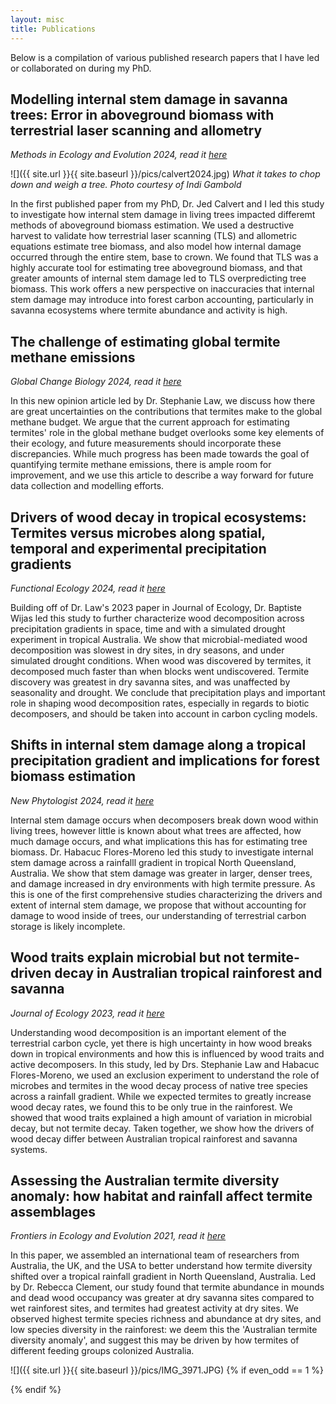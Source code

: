 ```yaml
---
layout: misc
title: Publications
---
```

Below is a compilation of various published research papers that I have led or collaborated on during my PhD. 

## Modelling internal stem damage in savanna trees: Error in aboveground biomass with terrestrial laser scanning and allometry
*Methods in Ecology and Evolution 2024, read it [here](https://doi.org/10.1111/2041-210X.14375)*

![]({{ site.url }}{{ site.baseurl }}/pics/calvert2024.jpg)
*What it takes to chop down and weigh a tree. Photo courtesy of Indi Gambold*

In the first published paper from my PhD, Dr. Jed Calvert and I led this study to investigate how internal stem damage in living trees impacted differemt methods of aboveground biomass estimation. We used a destructive harvest to validate how terrestrial laser scanning (TLS) and allometric equations estimate tree biomass, and also model how internal damage occurred through the entire stem, base to crown. We found that TLS was a highly accurate tool for estimating tree aboveground biomass, and that greater amounts of internal stem damage led to TLS overpredicting tree biomass. This work offers a new perspective on inaccuracies that internal stem damage may introduce into forest carbon accounting, particularly in savanna ecosystems where termite abundance and activity is high. 

## The challenge of estimating global termite methane emissions
*Global Change Biology 2024, read it [here](https://doi.org/10.1111/gcb.17390)*

In this new opinion article led by Dr. Stephanie Law, we discuss how there are great uncertainties on the contributions that termites make to the global methane budget. We argue that the current approach for estimating termites' role in the global methane budget overlooks some key elements of their ecology, and future measurements should incorporate these discrepancies. While much progress has been made towards the goal of quantifying termite methane emissions, there is ample room for improvement, and we use this article to describe a way forward for future data collection and modelling efforts.

## Drivers of wood decay in tropical ecosystems: Termites versus microbes along spatial, temporal and experimental precipitation gradients
*Functional Ecology 2024, read it [here](https://doi.org/10.1111/1365-2435.14494)*

Building off of Dr. Law's 2023 paper in Journal of Ecology, Dr. Baptiste Wijas led this study to further characterize wood decomposition across precipitation gradients in space, time and with a simulated drought experiment in tropical Australia. We show that microbial-mediated wood decomposition was slowest in dry sites, in dry seasons, and under simulated drought conditions. When wood was discovered by termites, it decomposed much faster than when blocks went undiscovered. Termite discovery was greatest in dry savanna sites, and was unaffected by seasonality and drought. We conclude that precipitation plays and important role in shaping wood decomposition rates, especially in regards to biotic decomposers, and should be taken into account in carbon cycling models.

## Shifts in internal stem damage along a tropical precipitation gradient and implications for forest biomass estimation
*New Phytologist 2024, read it [here](https://doi.org/10.1111/nph.19417)*

Internal stem damage occurs when decomposers break down wood within living trees, however little is known about what trees are affected, how much damage occurs, and what implications this has for estimating tree biomass. Dr. Habacuc Flores-Moreno led this study to investigate internal stem damage across a rainfalll gradient in tropical North Queensland, Australia. We show that stem damage was greater in larger, denser trees, and damage increased in dry environments with high termite pressure. As this is one of the first comprehensive studies characterizing the drivers and extent of internal stem damage, we propose that without accounting for damage to wood inside of trees, our understanding of terrestrial carbon storage is likely incomplete. 

## Wood traits explain microbial but not termite‐driven decay in Australian tropical rainforest and savanna
*Journal of Ecology 2023, read it [here](https://doi.org/10.1111/1365-2745.14090)*

Understanding wood decomposition is an important element of the terrestrial carbon cycle, yet there is high uncertainty in how wood breaks down in tropical environments and how this is influenced by wood traits and active decomposers. In this study, led by Drs. Stephanie Law and Habacuc Flores-Moreno, we used an exclusion experiment to understand the role of microbes and termites in the wood decay process of native tree species across a rainfall gradient. While we expected termites to greatly increase wood decay rates, we found this to be only true in the rainforest. We showed that wood traits explained a high amount of variation in microbial decay, but not termite decay. Taken together, we show how the drivers of wood decay differ between Australian tropical rainforest and savanna systems.

## Assessing the Australian termite diversity anomaly: how habitat and rainfall affect termite assemblages
*Frontiers in Ecology and Evolution 2021, read it [here](https://doi.org/10.3389/fevo.2021.657444)*

In this paper, we assembled an international team of researchers from Australia, the UK, and the USA to better understand how termite diversity shifted over a tropical rainfall gradient in North Queensland, Australia. Led by Dr. Rebecca Clement, our study found that termite abundance in mounds and dead wood occupancy was greater at dry savanna sites compared to wet rainforest sites, and termites had greatest activity at dry sites. We observed highest termite species richness and abundance at dry sites, and low species diversity in the rainforest: we deem this the 'Australian termite diversity anomaly', and suggest this may be driven by how termites of different feeding groups colonized Australia. 

![]({{ site.url }}{{ site.baseurl }}/pics/IMG_3971.JPG)
{% if even_odd == 1 %}
</div>
{% endif %}
